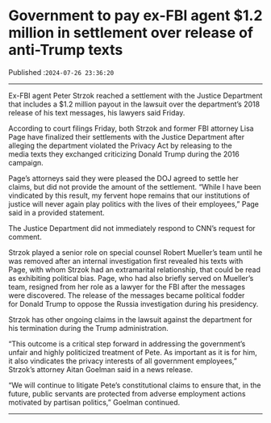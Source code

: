 # Government to pay ex-FBI agent $1.2 million in settlement over release of anti-Trump texts

Published :`2024-07-26 23:36:20`

---

Ex-FBI agent Peter Strzok reached a settlement with the Justice Department that includes a $1.2 million payout in the lawsuit over the department’s 2018 release of his text messages, his lawyers said Friday.

According to court filings Friday, both Strzok and former FBI attorney Lisa Page have finalized their settlements with the Justice Department after alleging the department violated the Privacy Act by releasing to the media texts they exchanged criticizing Donald Trump during the 2016 campaign.

Page’s attorneys said they were pleased the DOJ agreed to settle her claims, but did not provide the amount of the settlement. “While I have been vindicated by this result, my fervent hope remains that our institutions of justice will never again play politics with the lives of their employees,” Page said in a provided statement.

The Justice Department did not immediately respond to CNN’s request for comment.

Strzok played a senior role on special counsel Robert Mueller’s team until he was removed after an internal investigation first revealed his texts with Page, with whom Strzok had an extramarital relationship, that could be read as exhibiting political bias. Page, who had also briefly served on Mueller’s team, resigned from her role as a lawyer for the FBI after the messages were discovered. The release of the messages became political fodder for Donald Trump to oppose the Russia investigation during his presidency.

Strzok has other ongoing claims in the lawsuit against the department for his termination during the Trump administration.

“This outcome is a critical step forward in addressing the government’s unfair and highly politicized treatment of Pete. As important as it is for him, it also vindicates the privacy interests of all government employees,” Strzok’s attorney Aitan Goelman said in a news release.

“We will continue to litigate Pete’s constitutional claims to ensure that, in the future, public servants are protected from adverse employment actions motivated by partisan politics,” Goelman continued.

---

